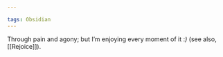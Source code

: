 ```yaml
---

tags: Obsidian 
---
```


Through pain and agony; but I’m enjoying every moment of it :*)* (see also, [[Rejoice]]).